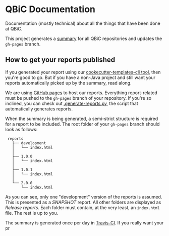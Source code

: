 # QBiC Documentation
Documentation (mostly technical) about all the things that have been done at QBiC.

This project generates a [summary](https://qbicsoftware.github.io/docs/) for all QBiC repositories and updates the `gh-pages` branch.

## How to get your reports published
If you generated your report using our [cookecutter-templates-cli tool](https://github.com/qbicsoftware/cookiecutter-templates-cli), then you're good to go. But if you have a non-Java project and still want your reports automatically picked up by the summary, read along.

We are using [GitHub pages](https://pages.github.com/) to host our reports. Everything report-related must be pushed to the `gh-pages` branch of your repository. If you're so inclined, you can check out [.generate-reports.py](https://github.com/qbicsoftware/cookiecutter-templates-cli/blob/development/common-files/%7B%7B%20cookiecutter.artifact_id%20%7D%7D/.generate-reports.py), the script that automatically generates reports. 

When the summary is being generated, a semi-strict structure is required for a report to be included. The root folder of your `gh-pages` branch should look as follows:

```
 reports                   
   ├── development         
   │   └── index.html
   │  
   ├── 1.0.0               
   │   └── index.html
   │  
   ├── 1.0.1               
   │   └── index.html
   │  
   └── 2.0.0               
       └── index.html
```

As you can see, only one "development" version of the reports is assumed. This is presented as a _SNAPSHOT_ report. All other folders are displayed as _Release reports_. Each folder must contain, at the very least, an `index.html` file. The rest is up to you.

The summary is generated once per day in [Travis-CI](http://travis-ci.com). If you really want your pr
